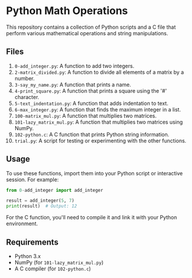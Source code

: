 # Python Math Operations

This repository contains a collection of Python scripts and a C file that perform various mathematical operations and string manipulations.

## Files

1. `0-add_integer.py`: A function to add two integers.
2. `2-matrix_divided.py`: A function to divide all elements of a matrix by a number.
3. `3-say_my_name.py`: A function that prints a name.
4. `4-print_square.py`: A function that prints a square using the '#' character.
5. `5-text_indentation.py`: A function that adds indentation to text.
6. `6-max_integer.py`: A function that finds the maximum integer in a list.
7. `100-matrix_mul.py`: A function that multiplies two matrices.
8. `101-lazy_matrix_mul.py`: A function that multiplies two matrices using NumPy.
9. `102-python.c`: A C function that prints Python string information.
10. `trial.py`: A script for testing or experimenting with the other functions.

## Usage

To use these functions, import them into your Python script or interactive session. For example:

```python
from 0-add_integer import add_integer

result = add_integer(5, 7)
print(result)  # Output: 12
```

For the C function, you'll need to compile it and link it with your Python environment.

## Requirements

- Python 3.x
- NumPy (for `101-lazy_matrix_mul.py`)
- A C compiler (for `102-python.c`)
